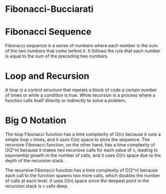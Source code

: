 # Fibonacci-Bucciarati


# Fibonacci Sequence

Fibonacci sequence is a series of numbers where each number is the sum of the two numbers that come before it. It follows the rule that each number is equal to the sum of the preceding two numbers.

# Loop and Recursion

 A loop is a control structure that repeats a block of code a certain number of times or while a condition is true. While recursion is a process where a function calls itself directly or indirectly to solve a problem.

 # Big O Notation

The loop Fibonacci function has a time complexity of O(n) because it runs a simple loop `n` times, and it uses O(n) space to store the sequence. The recursive Fibonacci function, on the other hand, has a time complexity of O(2^n) because it makes two recursive calls for each value of `n`, leading to exponential growth in the number of calls, and it uses O(n) space due to the depth of the recursion stack.


The recursive Fibonacci function has a time complexity of O(2^n) because each call to the function spawns two more calls, which doubles the number of calls at each level. It uses O(n) space since the deepest point in the recursion stack is `n` calls deep.